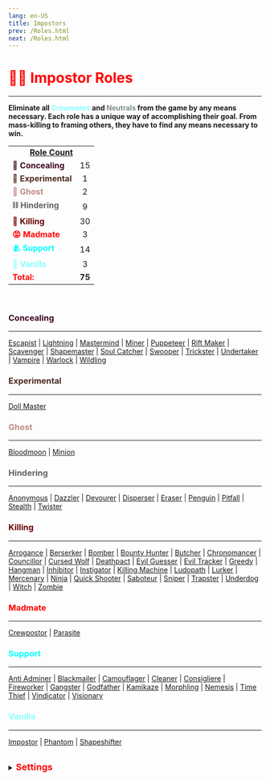 ```yaml
---
lang: en-US
title: Impostors
prev: /Roles.html
next: /Roles.html
---
```


# <font color=red>🦹‍♂️ <b>Impostor Roles</b></font>
---

<b>Eliminate all <font color=#8cffff>Crewmates</font> and <font color=#7f8c8d>Neutrals</font> from the game by any means necessary. Each role has a unique way of accomplishing their goal. From mass-killing to framing others, they have to find any means necessary to win.</b><br>

<table>
<tr>
<td colspan="2" align="center"><b><u>Role Count</u></b></td>
</tr>

<tr>
<td><font color=#3b0722><b>👣 Concealing</b></font></td>
<td align="center">15</td>
</tr>

<tr>
<td><font color=#4d2b22><b>🚧 Experimental</b></font></td>
<td align="center">1</td>
</tr>

<tr>
<td><font color=#bd8b88><b>👻 Ghost</b></font></td>
<td align="center">2</td>
</tr>

<tr>
<td><font color=#636363><b>⛓️ Hindering</b></font></td>
<td align="center">9</td>
</tr>

<tr>
<td><font color=#6a0000><b>🔪 Killing</b></font></td>
<td align="center">30</td>
</tr>

<tr>
<td><font color=red><b>😡 Madmate</b></font></td>
<td align="center">3</td>
</tr>

<tr>
<td><font color=#00ffff><b>🫂 Support</b></font> </td>
<td align="center">14</td>
</tr>

<tr>
<td><font color=#8cffff><b>🍦 Vanilla</b></font> </td>
<td align="center">3</td>
</tr>

<tr>
<td><font color=red><b>Total:</b></font></td>
<td align="center"><b>75</b></td>
</tr>

</table>
<br>

### <font color=#3b0722><b>Concealing</b></font>
---
[Escapist](/options/Impostors/Concealing/Escapist.html) | [Lightning](/options/Impostors/Concealing/Lightning.html) | [Mastermind](/options/Impostors/Concealing/Mastermind.html) | [Miner](/options/Impostors/Concealing/Miner.html) | [Puppeteer](/options/Impostors/Concealing/Puppeteer.html) | [Rift Maker](/options/Impostors/Concealing/RiftMaker.html) | [Scavenger](/options/Impostors/Concealing/Scavenger.html) | [Shapemaster](/options/Impostors/Concealing/Shapemaster.html) | [Soul Catcher](/options/Impostors/Concealing/SoulCatcher.html) | [Swooper](/options/Impostors/Concealing/Swooper.html) | [Trickster](/options/Impostors/Concealing/Trickster.html) | [Undertaker](/options/Impostors/Concealing/Undertaker.html) | [Vampire](/options/Impostors/Concealing/Vampire.html) | [Warlock](/options/Impostors/Concealing/Warlock.html) | [Wildling](/options/Impostors/Concealing/Wildling.html)
<br>

### <font color=#4d2b22><b>Experimental</b></font>
---
[Doll Master](/options/Impostors/Experimental/DollMaster.html)

### <font color=#bd8b88><b>Ghost</b></font>
---
[Bloodmoon](/options/Impostors/Ghost/Bloodmoon.html) | [Minion](/options/Impostors/Ghost/Minion.html)

### <font color=#636363><b>Hindering</b></font>
---
[Anonymous](/options/Impostors/Hindering/Anonymous.html) | [Dazzler](/options/Impostors/Hindering/Dazzler.html) | [Devourer](/options/Impostors/Hindering/Devourer.html) | [Disperser](/options/Impostors/Hindering/Disperser.html) | [Eraser](/options/Impostors/Hindering/Eraser.html) | [Penguin](/options/Impostors/Hindering/Penguin.html) | [Pitfall](/options/Impostors/Hindering/Pitfall.html) | [Stealth](/options/Impostors/Hindering/Stealth.html) | [Twister](/options/Impostors/Hindering/Twister.html)
<br>

### <font color=#6a0000><b>Killing</b></font>
---
[Arrogance](/options/Impostors/Killing/Arrogance.html) | [Berserker](/options/Impostors/Killing/Berserker.html) | [Bomber](/options/Impostors/Killing/Bomber.html) | [Bounty Hunter](/options/Impostors/Killing/BountyHunter.html) | [Butcher](/options/Impostors/Killing/Butcher.html) | [Chronomancer](/options/Impostors/Killing/Chronomancer.html) | [Councillor](/options/Impostors/Killing/Councillor.html) | [Cursed Wolf](/options/Impostors/Killing/CursedWolf.html) | [Deathpact](/options/Impostors/Killing/Deathpact.html) | [Evil Guesser](/options/Impostors/Killing/EvilGuesser.html) | [Evil Tracker](/options/Impostors/Killing/EvilTracker.html) | [Greedy](/options/Impostors/Killing/Greedy.html) | [Hangman](/options/Impostors/Killing/Hangman.html) | [Inhibitor](/options/Impostors/Killing/Inhibitor.html) | [Instigator](/options/Impostors/Killing/Instigator.html) | [Killing Machine](/options/Impostors/Killing/KillingMachine.html) | [Ludopath](/options/Impostors/Killing/Ludopath.html) | [Lurker](/options/Impostors/Killing/Lurker.html) | [Mercenary](/options/Impostors/Killing/Mercenary.html) | [Ninja](/options/Impostors/Killing/Ninja.html) | [Quick Shooter](/options/Impostors/Killing/Quickshooter.html) | [Saboteur](/options/Impostors/Killing/Saboteur.html) | [Sniper](/options/Impostors/Killing/Sniper.html) | [Trapster](/options/Impostors/Killing/Trapster.html) | [Underdog](/options/Impostors/Killing/Underdog.html) | [Witch](/options/Impostors/Killing/Witch.html) | [Zombie](/options/Impostors/Killing/Witch.html)
<br>

### <font color=red><b>Madmate</b></font>
---
[Crewpostor](/options/Impostors/Madmate/Crewpostor.html) | [Parasite](/options/Impostors/Madmate/Parasite.html)
<br>

### <font color=#00ffff><b>Support</b></font>
---
[Anti Adminer](/options/Impostors/Support/AntiAdminer.html) | [Blackmailer](/options/Impostors/Support/Blackmailer.html) | [Camouflager](/options/Impostors/Support/Camouflager.html) | [Cleaner](/options/Impostors/Support/Cleaner.html) | [Consigliere](/options/Impostors/Support/Consigliere.html) | [Fireworker](/options/Impostors/Support/Fireworker.html) | [Gangster](/options/Impostors/Support/Gangster.html) | [Godfather](/options/Impostors/Support/Godfather.html) | [Kamikaze](/options/Impostors/Support/Kamikaze.html) | [Morphling](/options/Impostors/Support/Morphling.html) | [Nemesis](/options/Impostors/Support/Nemesis.html) | [Time Thief](/options/Impostors/Support/TimeThief.html) | [Vindicator](/options/Impostors/Support/Vindicator.html) | [Visionary](/options/Impostors/Support/Visionary.html)
<br>

### <font color=#8cffff><b>Vanilla</b></font>
---
[Impostor](/options/Impostors/Vanilla/Impostor.html) | [Phantom](/options/Phantom/Vanilla/Shapeshifter.html) | [Shapeshifter](/options/Impostors/Vanilla/Shapeshifter.html)
<br>

<br>

<details>
<summary><font color=red size='4em'><b>Settings</b></font></summary>
<br>
Below are settings to make the game more balanced based on your lobby's style of gameplay:

* <font color=red>Impostors</font> know the roles of other <font color=red>Impostors</font>
  * You'll know the roles of other <font color=red>Impostors</font> by their role below their name and <font color=red>red</font> color
  * You can turn this <font color=green>ON</font> or <font color=red>OFF</font>
* <font color=red>Impostors</font> know <font color=red>Madmates</font>
  * You'll know the <font color=red>Madmate(s)</font> by their role below their name and <font color=red>red</font> color
  * You can turn this <font color=green>ON</font> or <font color=red>OFF</font>
* <font color=red>Impostors</font> can kill <font color=red>Madmates</font>
  * <font color=red>Impostors</font> can kill <font color=red>Madmate(s)</font> using their respective kill button ability
  * You can turn this <font color=green>ON</font> or <font color=red>OFF</font>
<br><br>

* <font color=red>Madmates</font> know each other
  * You'll know who the other <font color=red>Mamdates</font> are by their <font color=red>red</font> color name
  * You can turn this <font color=green>ON</font> or <font color=red>OFF</font>
* <font color=red>Madmates</font> know <font color=red>Impostors</font>
  * You'll know the roles of other <font color=red>Impostors</font> by their role below their name and <font color=red>red</font> color
  * You can turn this <font color=green>ON</font> or <font color=red>OFF</font>
* <font color=red>Madmates</font> can kill <font color=red>Impostors</font>
  * <font color=red>Madmates</font> with <font color=b22222>Killing</font> roles will be able to kill <font color=red>Impostors</font>
  * You can turn this <font color=green>ON</font> or <font color=red>OFF</font>
* <font color=red>Madmates</font> have <font color=red>Impostor</font> vision
  * <font color=red>Madmates</font> have maximum vision
  * You can turn this <font color=green>ON</font> or <font color=red>OFF</font>
* <font color=red>Madmates</font> can fix sabotages
  * Turning this <font color=green>ON</font> will essentially give <font color=red>Madmates</font> the [Fool](#fool) Add-on by default.
  * You can turn this <font color=green>ON</font> or <font color=red>OFF</font>
<br><br>

* <font color=red>Refugee</font>'s Kill Cooldown
  * The cooldown for <font color=red>Refugee</font>'s kill ability
<br><br>

* Default Shapeshift Cooldown
  * The default cooldown for any <font color=red>Impostor</font> with the ability to shapeshift
  * From 5 (minumum) to 995 (maximum) seconds with 5 seconds intervals
* <font color=red>Impostors</font> can't sabotage after they've die
  * <font color=red>Impostors</font> can't call any sabotages after they die
  * You can turn this <font color=green>ON</font> or <font color=red>OFF</font>
</details>